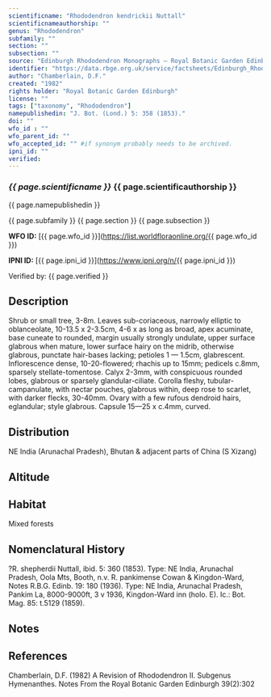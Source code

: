 ```yaml
---
scientificname: "Rhododendron kendrickii Nuttall"
scientificnameauthorship: ""
genus: "Rhododendron"
subfamily: ""
section: ""
subsection: ""
source: "Edinburgh Rhododendron Monographs – Royal Botanic Garden Edinburgh"
identifier: "https://data.rbge.org.uk/service/factsheets/Edinburgh_Rhododendron_Monographs.xhtml"
author: "Chamberlain, D.F."
created: "1982"
rights holder: "Royal Botanic Garden Edinburgh"
license: ""
tags: ["taxonomy", "Rhododendron"]
namepublishedin: "J. Bot. (Lond.) 5: 358 (1853)."
doi: ""
wfo_id : ""
wfo_parent_id: ""
wfo_accepted_id: "" #if synonym probably needs to be archived.                      
ipni_id: ""
verified:
---
```

### _{{ page.scientificname }}_ {{ page.scientificauthorship }}
 {{ page.namepublishedin }}

{{ page.subfamily }} {{ page.section }} {{ page.subsection }}

**WFO ID:** [{{ page.wfo_id }}](https://list.worldfloraonline.org/{{ page.wfo_id }})

**IPNI ID:** [{{ page.ipni_id }}](https://www.ipni.org/n/{{ page.ipni_id }})

Verified by: {{ page.verified }}



## Description
Shrub or small tree, 3-8m. Leaves sub-coriaceous, narrowly elliptic to oblanceolate, 10-13.5 x 2-3.5cm, 4-6 x as long as broad, apex acuminate, base cuneate to rounded, margin usually strongly undulate, upper surface glabrous when mature, lower surface hairy on the midrib, otherwise glabrous, punctate hair-bases lacking; petioles 1 — 1.5cm, glabrescent. Inflorescence dense, 10-20-flowered; rhachis up to 15mm; pedicels c.8mm, sparsely stellate-tomentose. Calyx 2-3mm, with conspicuous rounded lobes, glabrous or sparsely glandular-ciliate. Corolla fleshy, tubular-campanulate, with nectar pouches, glabrous within, deep rose to scarlet, with darker flecks, 30-40mm. Ovary with a few rufous dendroid hairs, eglandular; style glabrous. Capsule 15—25 x c.4mm, curved.

## Distribution
NE India (Arunachal Pradesh), Bhutan & adjacent parts of China (S Xizang)

## Altitude


## Habitat
Mixed forests

## Nomenclatural History
?R. shepherdii Nuttall, ibid. 5: 360 (1853). Type: NE India, Arunachal Pradesh, Oola Mts, Booth, n.v. R. pankimense Cowan & Kingdon-Ward, Notes R.B.G. Edinb. 19: 180 (1936). Type: NE India, Arunachal Pradesh, Pankim La, 8000-9000ft, 3 v 1936, Kingdon-Ward inn (holo. E). Ic.: Bot. Mag. 85: t.5129 (1859).
                       
## Notes


## References

Chamberlain, D.F. (1982) A Revision of Rhododendron II. Subgenus Hymenanthes. Notes From the Royal Botanic Garden Edinburgh 39(2):302
